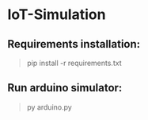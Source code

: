 # IoT-Simulation

## Requirements installation:
> pip install -r requirements.txt

## Run arduino simulator:
> py arduino.py
